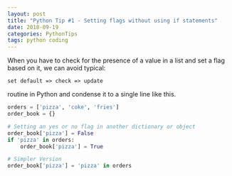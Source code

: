 ```yaml
---
layout: post
title: "Python Tip #1 - Setting flags without using if statements"
date: 2018-09-19
categories: PythonTips
tags: python coding
---
```


When you have to check for the presence of a value in a list and set a flag based on it, we can avoid typical:

    set default => check => update 

routine in Python and condense it to a single line like this.

```python
orders = ['pizza', 'coke', 'fries']
order_book = {}

# Setting an yes or no flag in another dictionary or object
order_book['pizza'] = False
if 'pizza' in orders:
    order_book['pizza'] = True

# Simpler Version
order_book['pizza'] = 'pizza' in orders
```
